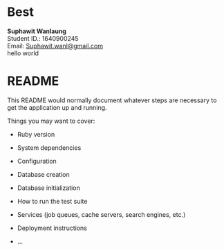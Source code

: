 # Best <br />
**Suphawit Wanlaung** <br />
Student ID.: 1640900245 <br />
Email: Suphawit.wanl@gmail.com <br />
hello world



# README

This README would normally document whatever steps are necessary to get the
application up and running.

Things you may want to cover:

* Ruby version

* System dependencies

* Configuration

* Database creation

* Database initialization

* How to run the test suite

* Services (job queues, cache servers, search engines, etc.)

* Deployment instructions

* ...
